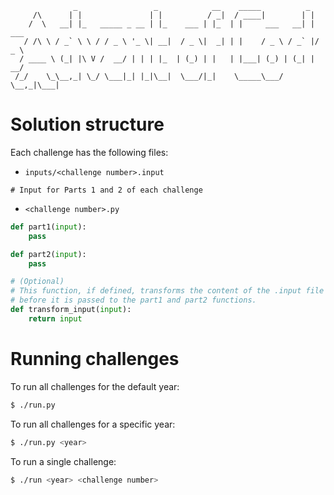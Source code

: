 ```
              _                 _            __    _____          _
     /\      | |               | |          / _|  / ____|        | |
    /  \   __| |_   _____ _ __ | |_    ___ | |_  | |     ___   __| | ___
   / /\ \ / _` \ \ / / _ \ '_ \| __|  / _ \|  _| | |    / _ \ / _` |/ _ \
  / ____ \ (_| |\ V /  __/ | | | |_  | (_) | |   | |___| (_) | (_| |  __/
 /_/    \_\__,_| \_/ \___|_| |_|\__|  \___/|_|    \_____\___/ \__,_|\___|
```

# Solution structure

Each challenge has the following files:

* `inputs/<challenge number>.input`

```
# Input for Parts 1 and 2 of each challenge
```

* `<challenge number>.py`

```python
def part1(input):
    pass

def part2(input):
    pass

# (Optional)
# This function, if defined, transforms the content of the .input file
# before it is passed to the part1 and part2 functions.
def transform_input(input):
    return input
```

# Running challenges

To run all challenges for the default year:

```sh
$ ./run.py
```

To run all challenges for a specific year:

```sh
$ ./run.py <year>
```

To run a single challenge:

```sh
$ ./run <year> <challenge number>
```
